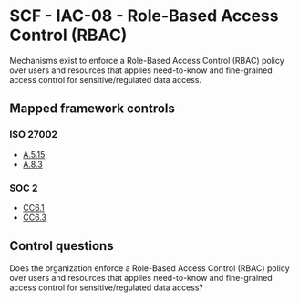 # SCF - IAC-08 - Role-Based Access Control (RBAC)
Mechanisms exist to enforce a Role-Based Access Control (RBAC) policy over users and resources that applies need-to-know and fine-grained access control for sensitive/regulated data access.
## Mapped framework controls
### ISO 27002
- [A.5.15](../iso27002/a-5.md#a515)
- [A.8.3](../iso27002/a-8.md#a83)
  
### SOC 2
- [CC6.1](../soc2/cc61.md)
- [CC6.3](../soc2/cc63.md)
  
## Control questions
Does the organization enforce a Role-Based Access Control (RBAC) policy over users and resources that applies need-to-know and fine-grained access control for sensitive/regulated data access?
  